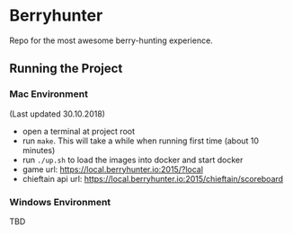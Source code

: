 # Berryhunter

Repo for the most awesome berry-hunting experience.

## Running the Project

### Mac Environment
(Last updated 30.10.2018)

- open a terminal at project root
- run `make`. This will take a while when running first time (about 10 minutes)
- run `./up.sh` to load the images into docker and start docker
- game url: https://local.berryhunter.io:2015/?local
- chieftain api url: https://local.berryhunter.io:2015/chieftain/scoreboard

### Windows Environment

TBD